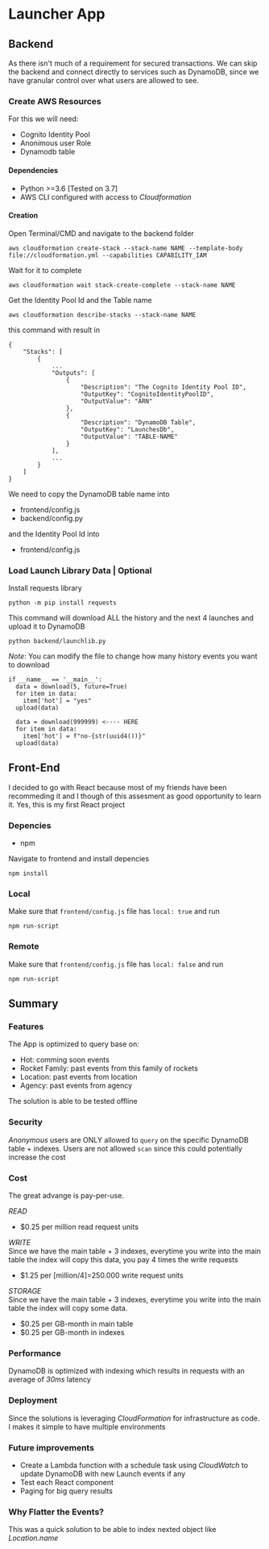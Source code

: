 # Launcher App

## Backend

As there isn't much of a requirement for secured transactions. We can skip the backend and connect directly to services such as DynamoDB, since we have granular control over what users are allowed to see. 

### Create AWS Resources
For this we will need:

* Cognito Identity Pool
* Anonimous user Role
* Dynamodb table

#### Dependencies

* Python >=3.6 [Tested on 3.7]
* AWS CLI configured with access to *Cloudformation*

#### Creation
Open Terminal/CMD and navigate to the backend folder

```
aws cloudformation create-stack --stack-name NAME --template-body file://cloudformation.yml --capabilities CAPABILITY_IAM
```
Wait for it to complete
```
aws cloudformation wait stack-create-complete --stack-name NAME
```
Get the Identity Pool Id and the Table name
```
aws cloudformation describe-stacks --stack-name NAME
```
this command with result in
```
{
    "Stacks": [
        {
            ...
            "Outputs": [
                {
                    "Description": "The Cognito Identity Pool ID",
                    "OutputKey": "CognitoIdentityPoolID",
                    "OutputValue": "ARN"
                },
                {
                    "Description": "DynamoDB Table",
                    "OutputKey": "LaunchesDb",
                    "OutputValue": "TABLE-NAME"
                }
            ],
            ...
        }
    ]
}
```

We need to copy the DynamoDB table name into

*  frontend/config.js
*  backend/config.py

and the Identity Pool Id into

*  frontend/config.js

### Load Launch Library Data | Optional

Install requests library
```
python -m pip install requests
```
This command will download ALL the history and the next 4 launches and upload it to DynamoDB

```
python backend/launchlib.py
```

*Note*: You can modify the file to change how many history events you want to download

```
if __name__ == '__main__':
  data = download(5, future=True)
  for item in data:
    item['hot'] = "yes"
  upload(data)

  data = download(999999) <---- HERE
  for item in data:
    item['hot'] = f"no-{str(uuid4())}"
  upload(data)
```


## Front-End
I decided to go with React because most of my friends have been recommeding it and I though of this assesment as good opportunity to learn it. Yes, this is my first React project

### Depencies

* npm

Navigate to frontend and install depencies

```
npm install 
```

### Local
Make sure that `frontend/config.js` file has `local: true` and run 
```
npm run-script
```

### Remote
Make sure that `frontend/config.js` file has `local: false` and run 
```
npm run-script
```
## Summary
### Features
The App is optimized to query base on:

* Hot: comming soon events
* Rocket Family: past events from this family of rockets
* Location: past events from location
* Agency: past events from agency

The solution is able to be tested offline

### Security
*Anonymous* users are ONLY allowed to `query` on the specific DynamoDB table + indexes. Users are not allowed `scan` since this could potentially increase the cost 


### Cost 
The great advange is pay-per-use.   

*READ*  

* $0.25 per million read request units  

*WRITE*  
Since we have the main table + 3 indexes, everytime you write into the main table the index will copy this data, you pay 4 times the write requests

*  $1.25 per [million/4]=250.000 write request units

*STORAGE*  
Since we have the main table + 3 indexes, everytime you write into the main table the index will copy some data.

* $0.25 per GB-month in main table
* $0.25 per GB-month in indexes


### Performance
DynamoDB is optimized with indexing which results in requests with an average of *30ms* latency

### Deployment
Since the solutions is leveraging *CloudFormation* for infrastructure as code. I makes it simple to have multiple environments

### Future improvements
* Create a Lambda function with a schedule task using *CloudWatch* to update DynamoDB with new Launch events if any
* Test each React component
* Paging for big query results

### Why Flatter the Events?
This was a quick solution to be able to index nexted object like *Location.name*